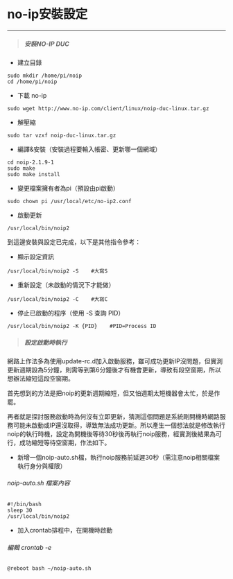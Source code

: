 # no-ip安裝設定

---

> ##### 安裝NO-IP DUC

* 建立目錄

```
sudo mkdir /home/pi/noip
cd /home/pi/noip
```

* 下載 no-ip

```
sudo wget http://www.no-ip.com/client/linux/noip-duc-linux.tar.gz
```

* 解壓縮

```
sudo tar vzxf noip-duc-linux.tar.gz
```

* 編譯&安裝（安裝過程要輸入帳密、更新哪一個網域）

```
cd noip-2.1.9-1
sudo make
sudo make install
```

* 變更檔案擁有者為pi（預設由pi啟動）

```
sudo chown pi /usr/local/etc/no-ip2.conf
```

* 啟動更新

```
/usr/local/bin/noip2
```

到這邊安裝與設定已完成，以下是其他指令參考：

* 顯示設定資訊

```
/usr/local/bin/noip2 -S    #大寫S
```

* 重新設定（未啟動的情況下才能做）

```
/usr/local/bin/noip2 -C    #大寫C
```

* 停止已啟動的程序（使用 -S 查詢 PID）

```
/usr/local/bin/noip2 -K {PID}    #PID=Process ID
```

> ##### 設定啟動時執行

網路上作法多為使用update-rc.d加入啟動服務，雖可成功更新IP沒問題，但實測更新週期設為5分鐘，則需等到第6分鐘後才有機會更新，導致有段空窗期，所以想辦法縮短這段空窗期。

首先想到的方法是把noip的更新週期縮短，但又怕週期太短機器會太忙，於是作罷。

再者就是探討服務啟動時為何沒有立即更新，猜測這個問題是系統剛開機時網路服務可能未啟動或IP還沒取得，導致無法成功更新。所以產生一個想法就是修改執行noip的執行時機，設定為開機後等待30秒後再執行noip服務，經實測後結果為可行，成功縮短等待空窗期，作法如下。

* 新增一個noip-auto.sh檔，執行noip服務前延遲30秒（需注意noip相關檔案執行身分與權限）

###### noip-auto.sh 檔案內容

```
#!/bin/bash
sleep 30
/usr/local/bin/noip2
```

* 加入crontab排程中，在開機時啟動

###### 編輯 crontab -e

```
@reboot bash ~/noip-auto.sh
```



